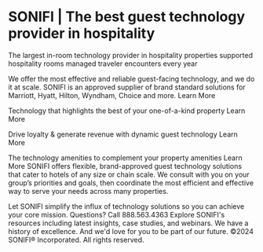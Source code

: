# SONIFI | The best guest technology provider in hospitality

The largest in-room technology provider in hospitality
properties supported
hospitality rooms managed
traveler encounters every year

We offer the most effective and reliable guest-facing technology, and we do it at scale. SONIFI is an approved supplier of brand standard solutions for Marriott, Hyatt, Hilton, Wyndham, Choice and more. Learn More

Technology that highlights the best of your one-of-a-kind property
Learn More

Drive loyalty & generate revenue with dynamic guest technology
Learn More

The technology amenities to complement your property amenities
Learn More
SONIFI offers flexible, brand-approved guest technology solutions that cater to hotels of any size or chain scale.
We consult with you on your group’s priorities and goals, then coordinate the most efficient and effective way to serve your needs across many properties.

Let SONIFI simplify the influx of technology solutions so you can achieve your core mission.
Questions? Call 888.563.4363
Explore SONIFI's resources including latest insights, case studies, and webinars.
We have a history of excellence. And we'd love for you to be part of our future.
©2024 SONIFI® Incorporated. All rights reserved.
